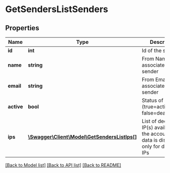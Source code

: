 # GetSendersListSenders

## Properties
Name | Type | Description | Notes
------------ | ------------- | ------------- | -------------
**id** | **int** | Id of the sender | 
**name** | **string** | From Name associated to the sender | 
**email** | **string** | From Email associated to the sender | 
**active** | **bool** | Status of sender (true&#x3D;activated, false&#x3D;deactivated) | 
**ips** | [**\Swagger\Client\Model\GetSendersListIps[]**](GetSendersListIps.md) | List of dedicated IP(s) available in the account. This data is displayed only for dedicated IPs | [optional] 

[[Back to Model list]](../README.md#documentation-for-models) [[Back to API list]](../README.md#documentation-for-api-endpoints) [[Back to README]](../README.md)


